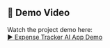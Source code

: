 ## 🎥 Demo Video

Watch the project demo here:  
[▶️ Expense Tracker AI App Demo](https://drive.google.com/file/d/1i4TaOk1EEorBLBeDAq3zgiFGDwGrcAUl/view?usp=drive_link)
